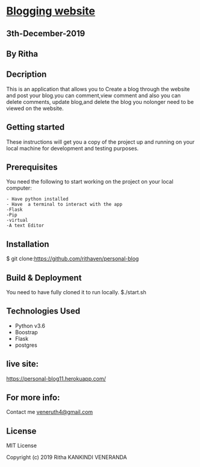 # [Blogging website](https://personal-blog11.herokuapp.com/)
## 3th-December-2019
## By Ritha
## Decription

This is an application that allows you to Create a blog through the website and post your blog.you can comment,view comment and also you can delete comments, update blog,and delete the blog you nolonger need to be viewed on the website.
## Getting started
These instructions will get you a copy of the project up and running on your local machine for development and testing purposes.


## Prerequisites

You need the following to start working on the project on your local computer:
```
- Have python installed 
- Have  a terminal to interact with the app 
-Flask
-Pip
-virtual
-A text Editor
```
## Installation
$ git clone:https://github.com/rithaven/personal-blog

## Build & Deployment
 You need to have fully cloned it to run locally.
 $./start.sh
## Technologies Used
* Python v3.6
* Boostrap
* Flask
* postgres
## live site:
https://personal-blog11.herokuapp.com/
## For more info:
Contact me veneruth4@gmail.com

## License
MIT License

Copyright (c) 2019 Ritha KANKINDI VENERANDA
